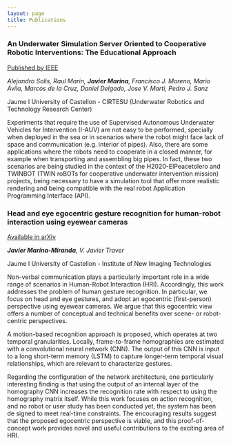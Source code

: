 ```yaml
---
layout: page
title: Publications
---
```


### An Underwater Simulation Server Oriented to Cooperative Robotic Interventions: The Educational Approach

[Published by IEEE](https://ieeexplore.ieee.org/document/9705666)

_Alejandro Solis, Raul Marin, **Javier Marina**, Francisco J. Moreno, Mario Ávila, Marcos de la Cruz, Daniel Delgado, Jose V. Marti, Pedro J. Sanz_

Jaume I University of Castellon - CIRTESU (Underwater Robotics and Technology Research Center)

<p class="message">
  Experiments that require the use of Supervised Autonomous Underwater Vehicles for Intervention (I-AUV) are not easy to be performed, specially when deployed in the sea or in scenarios where the robot might face lack of space and communication (e.g. interior of pipes). Also, there are some applications where the robots need to cooperate in a closed manner, for example when transporting and assembling big pipes. In fact, these two scenarios are being studied in the context of the H2020-ElPeacetolero and TWINBOT (TWIN roBOTs for cooperative underwater intervention mission) projects, being necessary to have a simulation tool that offer more realistic rendering and being compatible with the real robot Application Programming Interface (API).
</p>

### Head and eye egocentric gesture recognition for human-robot interaction using eyewear cameras

[Available in arXiv](https://ieeexplore.ieee.org/document/9705666)

_**Javier Marina-Miranda**, V. Javier Traver_

Jaume I University of Castellon - Institute of New Imaging Technologies

<p class="message">
  Non-verbal communication plays a particularly important role in a wide range of scenarios in Human-Robot Interaction (HRI). Accordingly, this work addresses the problem of human gesture recognition. In particular, we focus on head and eye gestures, and adopt an egocentric (first-person) perspective using eyewear cameras. We argue that this egocentric view offers a number of conceptual and technical benefits over scene- or robot-centric perspectives.

  A motion-based recognition approach is proposed, which operates at two temporal granularities. Locally, frame-to-frame homographies are estimated with a convolutional neural network (CNN). The output of this CNN is input to a long short-term memory (LSTM) to capture longer-term temporal visual relationships, which are relevant to characterize gestures.

  Regarding the configuration of the network architecture, one particularly interesting finding is that using the output of an internal layer of the homography CNN increases the recognition rate with respect to using the homography matrix itself. While this work focuses on action recognition, and no robot or user study has been conducted yet, the system has been de signed to meet real-time constraints. The encouraging results suggest that the proposed egocentric perspective is viable, and this proof-of-concept work provides novel and useful contributions to the exciting area of HRI.
</p>
